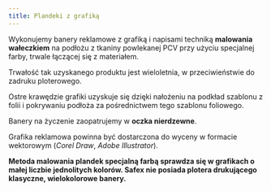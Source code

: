 ```yaml
---
title: Plandeki z grafiką
---
```



Wykonujemy banery reklamowe z grafiką i napisami techniką **malowania wałeczkiem** 
na podłożu z tkaniny powlekanej PCV przy użyciu specjalnej farby, trwale łączącej się 
z materiałem. 

Trwałość tak uzyskanego produktu jest wieloletnia, w przeciwieństwie do zadruku ploterowego.

Ostre krawędzie grafiki uzyskuje się dzięki nałożeniu na podkład 
szablonu z folii i pokrywaniu podłoża za pośrednictwem tego szablonu foliowego.

Banery na życzenie zaopatrujemy w **oczka nierdzewne**.

Grafika reklamowa powinna być dostarczona do wyceny w formacie wektorowym 
(*Corel Draw*, *Adobe Illustrator*).

**Metoda malowania plandek specjalną farbą sprawdza się w grafikach 
o małej liczbie jednolitych kolorów. Safex nie posiada plotera drukującego 
klasyczne, wielokolorowe banery.**
